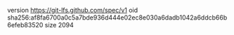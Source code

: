 version https://git-lfs.github.com/spec/v1
oid sha256:af8fa6700a0c5a7bde936d444e02ec8e030a6dadb1042a6ddcb66b6efeb83520
size 2094
